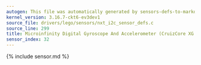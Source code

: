 ```yaml
---
autogen: This file was automatically generated by sensors-defs-to-markdown.py
kernel_version: 3.16.7-ckt6-ev3dev1
source_file: drivers/lego/sensors/nxt_i2c_sensor_defs.c
source_line: 299
title: Microinfinity Digital Gyroscope And Accelerometer (CruizCore XG 1300L)
sensor_index: 32
---
```


{% include sensor.md %}
